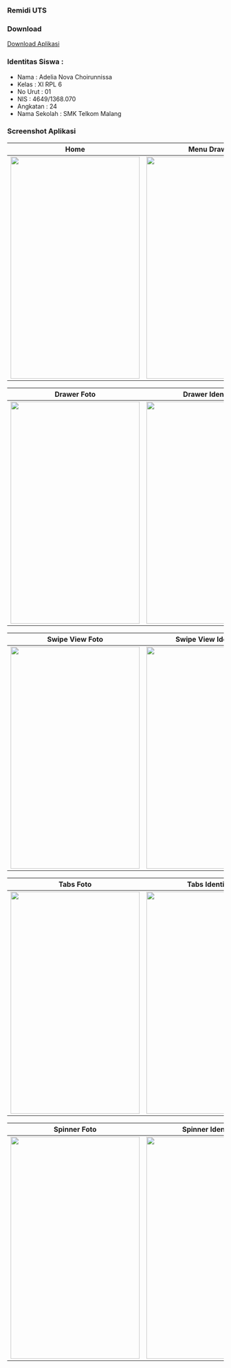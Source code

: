 ### Remidi UTS

### Download
[Download Aplikasi](https://drive.google.com/uc?export=download&id=0B36Y2xO8CvzlTV9aR1R5OWluRGc)

### Identitas Siswa :
* Nama          : Adelia Nova Choirunnissa
* Kelas         : XI RPL 6
* No Urut       : 01
* NIS           : 4649/1368.070
* Angkatan      : 24
* Nama Sekolah  : SMK Telkom Malang

### Screenshot Aplikasi
Home | Menu Drawer
------------ | -------------
<img src="https://user-images.githubusercontent.com/22116237/26870510-689e587c-4b9a-11e7-8a39-84e085ec3f15.jpg" width="300" height="515" />|<img src="https://user-images.githubusercontent.com/22116237/26870516-69173616-4b9a-11e7-8d80-1ced48389913.png" width="300" height="515" />

Drawer Foto | Drawer Identitas
------------ | -------------
<img src="https://user-images.githubusercontent.com/22116237/26870512-690d21c6-4b9a-11e7-95ff-5accaa64cf28.png" width="300" height="515" />|<img src="https://user-images.githubusercontent.com/22116237/26870513-691306ea-4b9a-11e7-9df9-c0d20a1e1706.png" width="300" height="515" />

Swipe View Foto | Swipe View Identitas
------------ | -------------
<img src="https://user-images.githubusercontent.com/22116237/26870515-6916ef9e-4b9a-11e7-8014-12b549caefeb.jpg" width="300" height="515" />|<img src="https://user-images.githubusercontent.com/22116237/26870514-69141f76-4b9a-11e7-8d31-c964b3265a67.jpg" width="300" height="515" />

Tabs Foto | Tabs Identitas
------------ | -------------
<img src="https://user-images.githubusercontent.com/22116237/26870517-6980b3a2-4b9a-11e7-9c57-72514b316056.jpg" width="300" height="515" />|<img src="https://user-images.githubusercontent.com/22116237/26870518-6982278c-4b9a-11e7-8bfd-9f7920026de1.jpg" width="300" height="515" />

Spinner Foto | Spinner Identitas
------------ | -------------
<img src="https://user-images.githubusercontent.com/22116237/26870519-69871e9a-4b9a-11e7-99c7-6c3ba5bc1743.jpg" width="300" height="515" />|<img src="https://user-images.githubusercontent.com/22116237/26870520-698c9a8c-4b9a-11e7-9404-d56ae107806c.png" width="300" height="515" />
